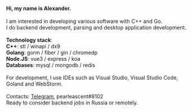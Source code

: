 #### Hi, my name is Alexander. 

I am interested in developing various software with C++ and Go.
<br>
I do backend development, parsing and desktop application development.
<br>
<br>
**Technology stack**: <br>
**C++**: stl / winapi / dx9<br>
**Golang**: gorm / fiber / gin / chromedp <br>
**Node.JS**: vue3 / express / koa <br>
**Databases**: mysql / mongodb / redis<br>
<br>
For development, I use IDEs such as Visual Studio, Visual Studio Code, Goland and WebStorm.
<br>
<br>
Contacts: [Telegram](https://t.me/moneycollector), pearleascent#8102<br>
Ready to consider backend jobs in Russia or remotely.
